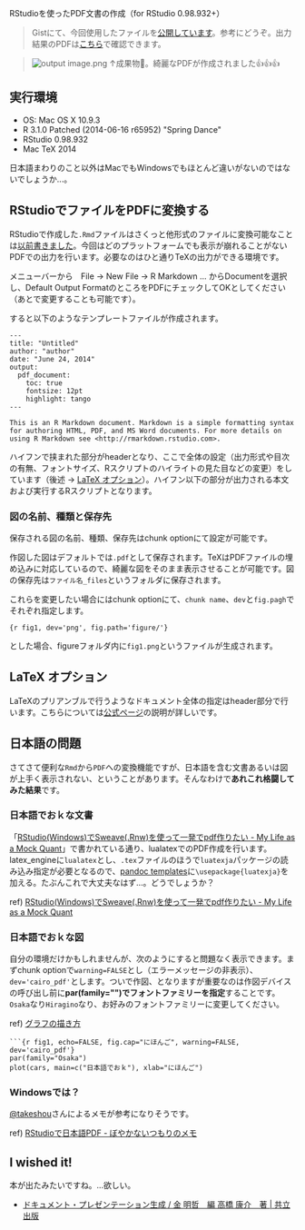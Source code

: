 RStudioを使ったPDF文書の作成（for RStudio 0.98.932+）

> Gistにて、今回使用したファイルを[公開しています](https://gist.github.com/uribo/508816037e36e91515b7)。参考にどうぞ。出力結果のPDFは[こちら](https://www.dropbox.com/s/vl7wlkc34bfjxv6/Make%20PDF%20used%20to%20RStudio.pdf)で確認できます。

> ![output image.png](https://qiita-image-store.s3.amazonaws.com/0/19462/9f406e49-59c0-bcc3-3b2e-fbef2267b84f.png "output image.png")
↑成果物🍺。綺麗なPDFが作成されました👍👍👍


## 実行環境

* OS: Mac OS X 10.9.3
* R 3.1.0 Patched (2014-06-16 r65952) "Spring Dance"
* RStudio 0.98.932
* Mac TeX 2014

日本語まわりのこと以外はMacでもWindowsでもほとんど違いがないのではないでしょうか...。


## RStudioでファイルをPDFに変換する

RStudioで作成した`.Rmd`ファイルはさくっと他形式のファイルに変換可能なことは[以前書きました](http://qiita.com/uri/items/0c3b3f918f79b3e3e6d4#2-2)。今回はどのプラットフォームでも表示が崩れることがないPDFでの出力を行います。必要なのはひと通りTeXの出力ができる環境です。

メニューバーから　File -> New File -> R Markdown ... からDocumentを選択し、Default Output FormatのところをPDFにチェックしてOKとしてください（あとで変更することも可能です）。

すると以下のようなテンプレートファイルが作成されます。

```{r}
---
title: "Untitled"
author: "author"
date: "June 24, 2014"
output:
  pdf_document:
    toc: true
    fontsize: 12pt
    highlight: tango
---

This is an R Markdown document. Markdown is a simple formatting syntax 
for authoring HTML, PDF, and MS Word documents. For more details on 
using R Markdown see <http://rmarkdown.rstudio.com>.
```

ハイフンで挟まれた部分がheaderとなり、ここで全体の設定（出力形式や目次の有無、フォントサイズ、Rスクリプトのハイライトの見た目などの変更）をしています（後述 -> <a href="#2-3">LaTeX オプション</a>）。ハイフン以下の部分が出力される本文および実行するRスクリプトとなります。

### 図の名前、種類と保存先

保存される図の名前、種類、保存先はchunk optionにて設定が可能です。

作図した図はデフォルトでは`.pdf`として保存されます。TeXはPDFファイルの埋め込みに対応しているので、綺麗な図をそのまま表示させることが可能です。図の保存先は`ファイル名_files`というフォルダに保存されます。

これらを変更したい場合にはchunk optionにて、`chunk name`、`dev`と`fig.pagh`でそれぞれ指定します。

`{r fig1, dev='png', fig.path='figure/'}`

とした場合、figureフォルダ内に`fig1.png`というファイルが生成されます。

## LaTeX オプション

LaTeXのプリアンブルで行うようなドキュメント全体の指定はheader部分で行います。こちらについては[公式ページ](http://rmarkdown.rstudio.com/pdf_document_format.html#latex-options)の説明が詳しいです。

## 日本語の問題

さてさて便利な`Rmd`から`PDF`への変換機能ですが、日本語を含む文書あるいは図が上手く表示されない、ということがあります。そんなわけで**あれこれ格闘してみた結果**です。

### 日本語でおｋな文書

「[RStudio(Windows)でSweave(.Rnw)を使って一発でpdf作りたい - My Life as a Mock Quant](http://d.hatena.ne.jp/teramonagi/20140203/1391429752)」で書かれている通り、lualatexでのPDF作成を行います。latex_engineに`lualatex`とし、`.tex`ファイルのほうで`luatexja`パッケージの読み込み指定が必要となるので、[pandoc templates](https://github.com/jgm/pandoc-templates/blob/master/default.latex)に`\usepackage{luatexja}`を加える。たぶんこれで大丈夫なはず...。どうでしょうか？

ref) [RStudio(Windows)でSweave(.Rnw)を使って一発でpdf作りたい - My Life as a Mock Quant](http://d.hatena.ne.jp/teramonagi/20140203/1391429752)


### 日本語でおｋな図

自分の環境だけかもしれませんが、次のようにすると問題なく表示できます。まずchunk optionで`warning=FALSE`とし（エラーメッセージの非表示）、`dev='cairo_pdf'`とします。ついで作図、となりますが重要なのは作図デバイスの呼び出し前に**par(family="")でフォントファミリーを指定**することです。`Osaka`なり`Hiragino`なり、お好みのフォントファミリーに変更してください。

ref) [グラフの描き方](http://oku.edu.mie-u.ac.jp/~okumura/stat/graphs.html)

```{r}
```{r fig1, echo=FALSE, fig.cap="にほんご", warning=FALSE, dev='cairo_pdf'}
par(family="Osaka")
plot(cars, main=c("日本語でおｋ"), xlab="にほんご")
```

### Windowsでは？

[@takeshou](http://d.hatena.ne.jp/takeshou/)さんによるメモが参考になりそうです。

ref) [RStudioで日本語PDF - ぼやかないつもりのメモ](http://d.hatena.ne.jp/takeshou/20140624/1403579987)


## I wished it!

本が出たみたいですね。...欲しい。

* [ドキュメント・プレゼンテーション生成 / 金 明哲　編 高橋 康介　著 | 共立出版](http://www.kyoritsu-pub.co.jp/bookdetail/9784320123724)
